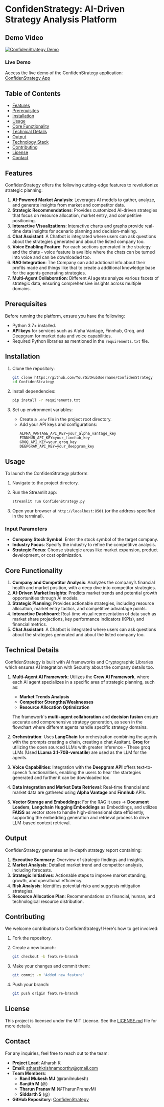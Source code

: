 # ConfidenStrategy: AI-Driven Strategy Analysis Platform

## Demo Video

[![ConfidenStrategy Demo](https://github.com/user-attachments/assets/6175cbf5-9d6c-48b5-b148-0cfaccab279d)](https://youtu.be/_nFEyKvajJ8?si=t2GKVf45zZS3AV3m)

### Live Demo

Access the live demo of the ConfidenStrategy application:\
[ConfidenStrategy App](https://confidenstrategy.streamlit.app/)

## Table of Contents

- [Features](#features)
- [Prerequisites](#prerequisites)
- [Installation](#installation)
- [Usage](#usage)
- [Core Functionality](#core-functionality)
- [Technical Details](#technical-details)
- [Output](#output)
- [Technology Stack](#technology-stack)
- [Contributing](#contributing)
- [License](#license)
- [Contact](#contact)

## Features

ConfidenStrategy offers the following cutting-edge features to revolutionize strategic planning:

1. **AI-Powered Market Analysis**: Leverages AI models to gather, analyze, and generate insights from market and competitor data.
2. **Strategic Recommendations**: Provides customized AI-driven strategies that focus on resource allocation, market entry, and competitive positioning.
3. **Interactive Visualizations**: Interactive charts and graphs provide real-time data insights for scenario planning and decision-making.
4. **Chat Assistant**: A Chatbot is integrated where users can ask questions about the strategies generated and about the listed company too.
5. **Voice Enabling Feature**: For each sections generated in the strategy and the chats  - voice feature is avalible where the chats can be turned into voice and can be downloaded too.
6. **RAG Integration**: The Company can add addtional info about their profits made and things like that to create a additional knowledge base for the agents generating strategies.
7. **Multi-Agent Collaboration**: Different AI agents analyze various facets of strategic data, ensuring comprehensive insights across multiple domains.

## Prerequisites

Before running the platform, ensure you have the following:

- Python 3.7+ installed.
- **API keys** for services such as Alpha Vantage, Finnhub, Groq, and Deepgram for market data and voice capabilities.
- Required Python libraries as mentioned in the `requirements.txt` file.

## Installation

1. Clone the repository:

   ```bash
   git clone https://github.com/YourGitHubUsername/ConfidenStrategy
   cd ConfidenStrategy
   ```

2. Install dependencies:

   ```bash
   pip install -r requirements.txt
   ```

3. Set up environment variables:

   - Create a `.env` file in the project root directory.
   - Add your API keys and configurations:
     ```plaintext
     ALPHA_VANTAGE_API_KEY=your_alpha_vantage_key
     FINNHUB_API_KEY=your_finnhub_key
     GROQ_API_KEY=your_groq_key
     DEEPGRAM_API_KEY=your_deepgram_key
     ```

## Usage

To launch the ConfidenStrategy platform:

1. Navigate to the project directory.

2. Run the Streamlit app:

   ```bash
   streamlit run ConfidenStrategy.py
   ```

3. Open your browser at `http://localhost:8501` (or the address specified in the terminal).

### Input Parameters

- **Company Stock Symbol**: Enter the stock symbol of the target company.
- **Industry Focus**: Specify the industry to refine the competitive analysis.
- **Strategic Focus**: Choose strategic areas like market expansion, product development, or cost optimization.

## Core Functionality

1. **Company and Competitor Analysis**: Analyzes the company’s financial health and market position, with a deep dive into competitor strategies.
2. **AI-Driven Market Insights**: Predicts market trends and potential growth opportunities through AI models.
3. **Strategic Planning**: Provides actionable strategies, including resource allocation, market entry tactics, and competitive advantage points.
4. **Interactive Dashboard**: Real-time visual representation of data such as market share projections, key performance indicators (KPIs), and financial metrics.
5. **Chat Assistant**: A Chatbot is integrated where users can ask questions about the strategies generated and about the listed company too.

## Technical Details

ConfidenStrategy is built with AI frameworks and Cryptographic Libraries which ensures AI integration with Security about the company details too.

1. **Multi-Agent AI Framework**: Utilizes the **Crew AI Framework**, where each AI agent specializes in a specific area of strategic planning, such as:

   - **Market Trends Analysis**
   - **Competitor Strengths/Weaknesses**
   - **Resource Allocation Optimization**

   The framework's **multi-agent collaboration** and **decision fusion** ensure accurate and comprehensive strategy generation, as seen in the flowchart where different agents handle specific strategy domains.

2. **Orchestration**: Uses **LangChain** for orchestration combining the agents with the prompts creating a chain, creating a chat Assitant.
                      **Groq** for utilizing the open sourced LLMs with greater inference - These groq LLMs (Used **LLama 3.1-70B-versatile**) are used as the LLM for the agents.

4. **Voice Capabilities**: Integration with the **Deepgram API** offers text-to-speech functionalities, enabling the users to hear the startegies generated and further it can be downloaded too.

5. **Data Integration and Market Data Retrieval**: Real-time financial and market data are gathered using **Alpha Vantage** and **Finnhub** APIs.

6. **Vector Storage and Embeddings**: For the RAG it uses -> **Document Loaders**, **Langchain Hugging Embeddings** as Embeddings, and utilizes **FAISS** as vector store to handle high-dimensional data efficiently, supporting the embedding generation and retrieval process to drive LLM-based context retrieval.

## Output

ConfidenStrategy generates an in-depth strategy report containing:

1. **Executive Summary**: Overview of strategic findings and insights.
2. **Market Analysis**: Detailed market trend and competitor analysis, including forecasts.
3. **Strategic Initiatives**: Actionable steps to improve market standing, growth, and operational efficiency.
4. **Risk Analysis**: Identifies potential risks and suggests mitigation strategies.
5. **Resource Allocation Plan**: Recommendations on financial, human, and technological resource distribution.

## Contributing

We welcome contributions to ConfidenStrategy! Here's how to get involved:

1. Fork the repository.

2. Create a new branch:

   ```bash
   git checkout -b feature-branch
   ```

3. Make your changes and commit them:

   ```bash
   git commit -m 'Added new feature'
   ```

4. Push your branch:

   ```bash
   git push origin feature-branch
   ```

## License

This project is licensed under the MIT License. See the [LICENSE.md](LICENSE.md) file for more details.

## Contact

For any inquiries, feel free to reach out to the team:

- **Project Lead**: Atharsh K 
- **Email**: [atharshkrishnamoorthy@gmail.com](mailto\:atharshkrishnamoorthy@gmail.com)
- **Team Members**:
  - **Ranil Mukesh MJ** (@ranilmukesh)
  - **Sanjith M** (@)
  - **Tharun Pranav M** (@TharunPranavM)
  - **Siddarth S** (@)
- **GitHub Repository**: [ConfidenStrategy](https://github.com/AtharshKrishnamoorthy/ConfidenStrategy)

